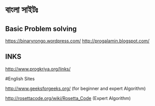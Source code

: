 # বাংলা সাইটঃ

## Basic Problem solving
https://binaryrongo.wordpress.com/
http://progalamin.blogspot.com/

## INKS
http://www.progkriya.org/links/


#English Sites

http://www.geeksforgeeks.org/ (for beginner and expert Algorithm)

http://rosettacode.org/wiki/Rosetta_Code (Expert Algorithm)



